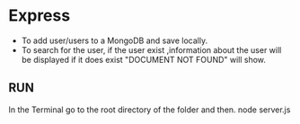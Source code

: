 # Express

* To add user/users to a MongoDB and save locally.
* To search for the user, if the user exist ,information about the user will be displayed if it does exist "DOCUMENT NOT FOUND" will show.

## RUN
 
 In the Terminal go to the root directory of the folder and then.
 node server.js
